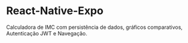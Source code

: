 # React-Native-Expo
Calculadora de IMC com persistência de dados, gráficos comparativos, Autenticação JWT e Navegação.
